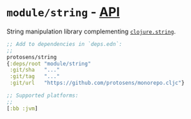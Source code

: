 # `module/string` - [API](doc/API.md)

String manipulation library complementing [`clojure.string`](https://clojuredocs.org/clojure.string).

```clojure
;; Add to dependencies in `deps.edn`:
;;
protosens/string
{:deps/root "module/string"
 :git/sha   "..."
 :git/tag   "..."
 :git/url   "https://github.com/protosens/monorepo.cljc"}
```

```clojure
;; Supported platforms:
;;
[:bb :jvm]
```

